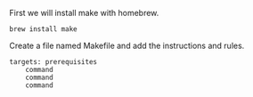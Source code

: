 First we will install make with homebrew.
```shell
brew install make
```

Create a file named Makefile and add the instructions and rules.
```make
targets: prerequisites 
	command 
	command 
	command
```

	